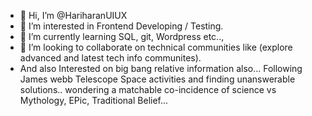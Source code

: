 - 👋 Hi, I’m @HariharanUIUX
- 👀 I’m interested in Frontend Developing / Testing.
- 🌱 I’m currently learning SQL, git, Wordpress etc..,
- 💞️ I’m looking to collaborate on technical communities like (explore advanced and latest tech info communites).
- And also Interested on big bang relative information also... Following James webb Telescope Space activities and finding unanswerable solutions.. wondering a matchable co-incidence of science vs Mythology, EPic, Traditional Belief...


<!---
HariharanUIUX/HariharanUIUX is a ✨ special ✨ repository because its `README.md` (this file) appears on your GitHub profile.
You can click the Preview link to take a look at your changes.
--->

